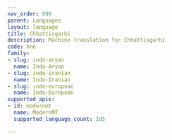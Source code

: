 ```yaml
---
nav_order: 999
parent: Languages
layout: language
title: Chhattisgarhi
description: Machine translation for Chhattisgarhi
code: hne
family:
- slug: indo-aryan
  name: Indo-Aryan
- slug: indo-iranian
  name: Indo-Iranian
- slug: indo-european
  name: Indo-European
supported_apis:
- id: modernmt
  name: ModernMT
  supported_language_count: 195

---
```


